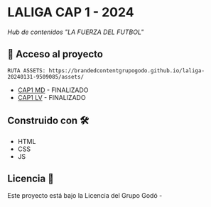 # LALIGA CAP 1 - 2024 

_Hub de contenidos "LA FUERZA DEL FUTBOL"_


## 📁 Acceso al proyecto 

```
RUTA ASSETS: https://brandedcontentgrupogodo.github.io/laliga-20240131-9509085/assets/
```
* [CAP1 MD](https://www.lavanguardia.com/vida/20240131/9509085/destino-laliga-cuando-nos-enamoramos-del-futbol-santy-elias-la-fuerza-de-nuestro-futbol-brl.html) - FINALIZADO
* [CAP1 LV](https://www.mdstories.com/especial/html/destino-laliga-cuando-nos-enamoramos-del-futbol-santy-elias-la-fuerza-de-nuestro-futbol-brl/) - FINALIZADO

## Construido con 🛠️

* HTML
* CSS
* JS

## Licencia 📄

Este proyecto está bajo la Licencia del Grupo Godó - 
